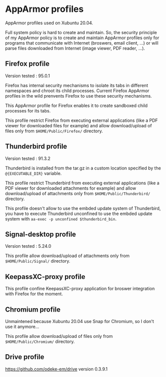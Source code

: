 # AppArmor profiles
AppArmor profiles used on Xubuntu 20.04.

Full system policy is hard to create and maintain. So, the security principle of my AppArmor policy is to create and maintain AppArmor profiles only for programs that communicate with Internet (broswers, email client, ...) or will parse files downloaded from Internet (image viewer, PDF reader, ...).

## Firefox profile
Version tested : 95.0.1

Firefox has internal security mechanisms to isolate its tabs in different namespaces and chroot its child processes. Current Firefox AppArmor profiles in the wild prenvents Firefox to use these security mechanisms.

This AppArmor profile for Firefox enables it to create sandboxed child processes for its tabs.

This profile restrict Firefox from executing external applications (like a PDF viewer for downloaded files for example) and allow download/upload of files only from `$HOME/Public/Firefox/` directory.

## Thunderbird profile
Version tested : 91.3.2

Thunderbird is installed from the tar.gz in a custom location specified by the `@{EXECUTABLE_DIR}` variable.

This profile restrict Thunderbird from executing external applications (like a PDF viewer for downloaded attachments for example) and allow download/upload of attachments only from `$HOME/Public/Thunderbird/` directory.

This profile doesn't allow to use the embded update system of Thunderbird, you have to execute Thunderbird unconfined to use the embded update system with `aa-exec -p unconfined $thunderbird_bin`.

## Signal-desktop profile
Version tested : 5.24.0

This profile allow download/upload of attachments only from `$HOME/Public/Signal/` directory.

## KeepassXC-proxy profile
This profile confine KeepassXC-proxy application for broswer integration with Firefox for the moment.

## Chromium profile
Unmaintened because Xubuntu 20.04 use Snap for Chromium, so I don't use it anymore...

This profile allow download/upload of files only from `$HOME/Public/Chromium/` directory.

## Drive profile
https://github.com/odeke-em/drive version 0.3.9.1


